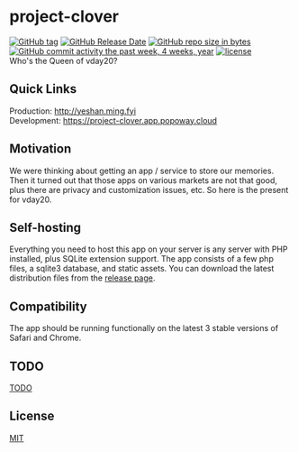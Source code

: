 # project-clover
[![GitHub tag](https://img.shields.io/github/tag/popoway/project-clover.svg)](https://github.com/popoway/project-clover/tags)
[![GitHub Release Date](https://img.shields.io/github/release-date/popoway/project-clover.svg)](https://github.com/popoway/project-clover/releases)
[![GitHub repo size in bytes](https://img.shields.io/github/repo-size/popoway/project-clover.svg)](https://github.com/popoway/project-clover/releases)
[![GitHub commit activity the past week, 4 weeks, year](https://img.shields.io/github/commit-activity/m/popoway/project-clover.svg)](https://github.com/popoway/project-clover/commits)
[![license](https://img.shields.io/github/license/popoway/project-clover.svg)](https://popoway.mit-license.org/)  
Who's the Queen of vday20?

## Quick Links
Production: http://yeshan.ming.fyi  
Development: https://project-clover.app.popoway.cloud

## Motivation

We were thinking about getting an app / service to store our memories. Then it turned out that those apps on various markets are not that good, plus there are privacy and customization issues, etc. So here is the present for vday20.

## Self-hosting

Everything you need to host this app on your server is any server with PHP installed, plus SQLite extension support. The app consists of a few php files, a sqlite3 database, and static assets. You can download the latest distribution files from the [release page](https://github.com/popoway/project-clover/releases).

## Compatibility

The app should be running functionally on the latest 3 stable versions of Safari and Chrome.

## TODO
[TODO](https://github.com/popoway/project-clover/wiki/TODO)

## License
[MIT](https://github.com/popoway/project-clover/blob/master/LICENSE)
